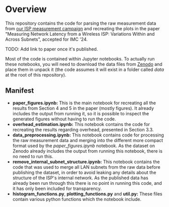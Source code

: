 # Overview
This repository contains the code for parsing the raw measurement data
from [our ISP measurement campaign](https://doi.org/10.5281/zenodo.13388093)
and recreating the plots in the paper "Measuring Network Latency from
a Wireless ISP: Variations Within and Across Subnets", accepted for
IMC '24.

TODO: Add link to paper once it's published.

Most of the code is contained within Jupyter notebooks. To actually
run these notebooks, you will need to download the data files from
[Zenodo](https://doi.org/10.5281/zenodo.13388093) and place them in
unpack it (the code assumes it will exist in a folder called *data* at
the root of this repository).

## Manifest

- **paper\_figures.ipynb:** This is the main notebook for recreating
  all the results from Section 4 and 5 in the paper (mostly
  figures). It already includes the output from running it, so it is
  possible to inspect the generated figures without having to run the
  code.
- **overhead\_estimation.ipynb:** This notebook contains the code for
  recreating the results regarding overhead, presented in Section 3.3.
- **data\_preprocessing.ipynb:** This notebook contains code for
  processing the raw measurement data and merging into the different
  more compact format used by the *paper\_figures.ipynb* notebook. As
  the dataset on Zenodo already includes the output from running this
  notebook, there is no need to run this.
- **remove\_internal\_subnet\_structure.ipynb:** This notebook contains
  the code that was used to merge all LAN subnets from the raw data
  before publishing the dataset, in order to avoid leaking any details
  about the structure of the ISP's internal network. As the published
  data has already been run through this there is no point in running
  this code, and it has only been included for transparency.
- **histogram\_functions.py**, **plotting\_functions.py** and
  **util.py:** These files contain various python functions which the
  notebook include.

